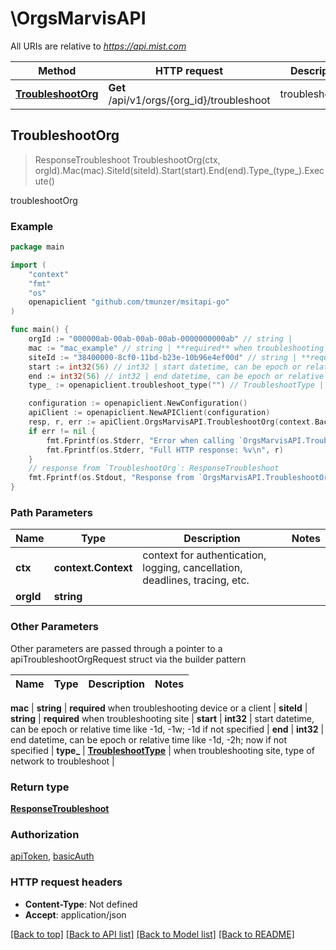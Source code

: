# \OrgsMarvisAPI

All URIs are relative to *https://api.mist.com*

Method | HTTP request | Description
------------- | ------------- | -------------
[**TroubleshootOrg**](OrgsMarvisAPI.md#TroubleshootOrg) | **Get** /api/v1/orgs/{org_id}/troubleshoot | troubleshootOrg



## TroubleshootOrg

> ResponseTroubleshoot TroubleshootOrg(ctx, orgId).Mac(mac).SiteId(siteId).Start(start).End(end).Type_(type_).Execute()

troubleshootOrg



### Example

```go
package main

import (
	"context"
	"fmt"
	"os"
	openapiclient "github.com/tmunzer/msitapi-go"
)

func main() {
	orgId := "000000ab-00ab-00ab-00ab-0000000000ab" // string | 
	mac := "mac_example" // string | **required** when troubleshooting device or a client (optional)
	siteId := "38400000-8cf0-11bd-b23e-10b96e4ef00d" // string | **required** when troubleshooting site (optional)
	start := int32(56) // int32 | start datetime, can be epoch or relative time like -1d, -1w; -1d if not specified (optional)
	end := int32(56) // int32 | end datetime, can be epoch or relative time like -1d, -2h; now if not specified (optional)
	type_ := openapiclient.troubleshoot_type("") // TroubleshootType | when troubleshooting site, type of network to troubleshoot (optional)

	configuration := openapiclient.NewConfiguration()
	apiClient := openapiclient.NewAPIClient(configuration)
	resp, r, err := apiClient.OrgsMarvisAPI.TroubleshootOrg(context.Background(), orgId).Mac(mac).SiteId(siteId).Start(start).End(end).Type_(type_).Execute()
	if err != nil {
		fmt.Fprintf(os.Stderr, "Error when calling `OrgsMarvisAPI.TroubleshootOrg``: %v\n", err)
		fmt.Fprintf(os.Stderr, "Full HTTP response: %v\n", r)
	}
	// response from `TroubleshootOrg`: ResponseTroubleshoot
	fmt.Fprintf(os.Stdout, "Response from `OrgsMarvisAPI.TroubleshootOrg`: %v\n", resp)
}
```

### Path Parameters


Name | Type | Description  | Notes
------------- | ------------- | ------------- | -------------
**ctx** | **context.Context** | context for authentication, logging, cancellation, deadlines, tracing, etc.
**orgId** | **string** |  | 

### Other Parameters

Other parameters are passed through a pointer to a apiTroubleshootOrgRequest struct via the builder pattern


Name | Type | Description  | Notes
------------- | ------------- | ------------- | -------------

 **mac** | **string** | **required** when troubleshooting device or a client | 
 **siteId** | **string** | **required** when troubleshooting site | 
 **start** | **int32** | start datetime, can be epoch or relative time like -1d, -1w; -1d if not specified | 
 **end** | **int32** | end datetime, can be epoch or relative time like -1d, -2h; now if not specified | 
 **type_** | [**TroubleshootType**](TroubleshootType.md) | when troubleshooting site, type of network to troubleshoot | 

### Return type

[**ResponseTroubleshoot**](ResponseTroubleshoot.md)

### Authorization

[apiToken](../README.md#apiToken), [basicAuth](../README.md#basicAuth)

### HTTP request headers

- **Content-Type**: Not defined
- **Accept**: application/json

[[Back to top]](#) [[Back to API list]](../README.md#documentation-for-api-endpoints)
[[Back to Model list]](../README.md#documentation-for-models)
[[Back to README]](../README.md)


